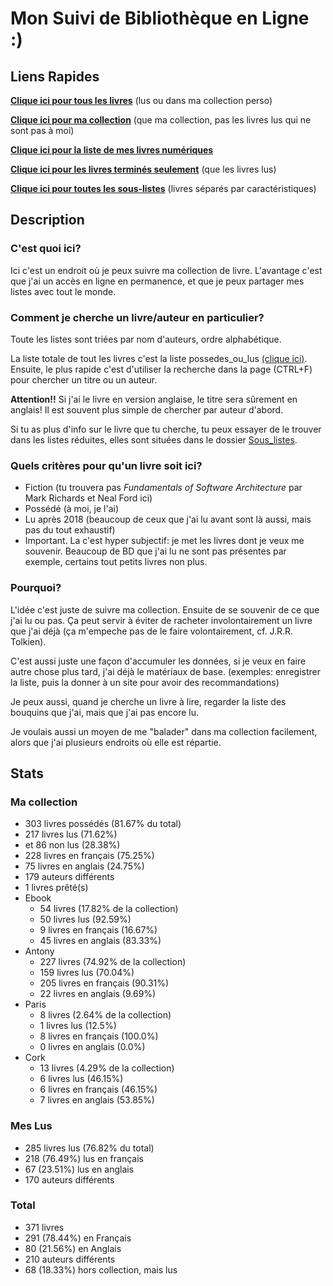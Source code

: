 # Mon Suivi de Bibliothèque en Ligne :)

## Liens Rapides

[**Clique ici pour tous les livres**](possedes_ou_lus.md) (lus ou dans ma collection perso)

[**Clique ici pour ma collection**](Sous_listes/possedes.md) (que ma collection, pas les livres lus qui ne sont pas à moi)

[**Clique ici pour la liste de mes livres numériques**](Sous_listes/ebook.md)

[**Clique ici pour les livres terminés seulement**](Sous_listes/lus.md) (que les livres lus)

[**Clique ici pour toutes les sous-listes**](Sous_listes/README.md) (livres séparés par caractéristiques)

## Description

### C'est quoi ici?

Ici c'est un endroit où je peux suivre ma collection de livre. L'avantage c'est que j'ai un accès en ligne en
permanence, et que je peux partager mes listes avec tout le monde.

### Comment je cherche un livre/auteur en particulier?

Toute les listes sont triées par nom d'auteurs, ordre alphabétique.

La liste totale de tout les livres c'est la liste possedes_ou_lus [(clique ici)](possedes_ou_lus.md). Ensuite, le plus
rapide c'est d'utiliser la recherche dans la page (CTRL+F) pour chercher un titre ou un auteur.

**Attention!!** Si j'ai le livre en version anglaise, le titre sera sûrement en anglais!
Il est souvent plus simple de chercher par auteur d'abord.

Si tu as plus d'info sur le livre que tu cherche, tu peux essayer de le trouver dans les listes réduites, elles sont
situées dans le dossier [Sous_listes](Sous_listes/README.md).

### Quels critères pour qu'un livre soit ici?

- Fiction (tu trouvera pas *Fundamentals of Software Architecture* par Mark Richards et Neal Ford ici)
- Possédé (à moi, je l'ai)
- Lu après 2018 (beaucoup de ceux que j'ai lu avant sont là aussi, mais pas du tout exhaustif)
- Important. La c'est hyper subjectif: je met les livres dont je veux me souvenir. Beaucoup de BD que j'ai lu ne
sont pas présentes par exemple, certains tout petits livres non plus.

### Pourquoi?

L'idée c'est juste de suivre ma collection. Ensuite de se souvenir de ce que j'ai lu ou pas. Ça peut servir à éviter de
racheter involontairement un livre que j'ai déjà (ça m'empeche pas de le faire volontairement, cf. J.R.R. Tolkien).

C'est aussi juste une façon d'accumuler les données, si je veux en faire autre chose plus tard, j'ai déjà le matériaux
de base. (exemples: enregistrer la liste, puis la donner à un site pour avoir des recommandations)

Je peux aussi, quand je cherche un livre à lire, regarder la liste des bouquins que j'ai, mais que j'ai pas encore lu.

Je voulais aussi un moyen de me "balader" dans ma collection facilement, alors que j'ai plusieurs endroits où elle est
répartie.

<!-- Everything after this line is auto-generated -->
## Stats

### Ma collection

- 303 livres possédés (81.67% du total)
- 217 livres lus (71.62%)
- et 86 non lus (28.38%)
- 228 livres en français (75.25%)
- 75 livres en anglais (24.75%)
- 179 auteurs différents
- 1 livres prêté(s)
- Ebook
    - 54 livres (17.82% de la collection)
    - 50 livres lus (92.59%)
    - 9 livres en français (16.67%)
    - 45 livres en anglais (83.33%)
- Antony
    - 227 livres (74.92% de la collection)
    - 159 livres lus (70.04%)
    - 205 livres en français (90.31%)
    - 22 livres en anglais (9.69%)
- Paris
    - 8 livres (2.64% de la collection)
    - 1 livres lus (12.5%)
    - 8 livres en français (100.0%)
    - 0 livres en anglais (0.0%)
- Cork
    - 13 livres (4.29% de la collection)
    - 6 livres lus (46.15%)
    - 6 livres en français (46.15%)
    - 7 livres en anglais (53.85%)

### Mes Lus

- 285 livres lus (76.82% du total)
- 218 (76.49%) lus en français
- 67 (23.51%) lus en anglais
- 170 auteurs différents

### Total

- 371 livres
- 291 (78.44%) en Français
- 80 (21.56%) en Anglais
- 210 auteurs différents
- 68 (18.33%) hors collection, mais lus
